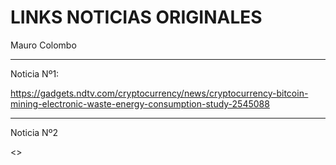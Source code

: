 # LINKS NOTICIAS ORIGINALES

Mauro Colombo

---

 Noticia Nº1:

<https://gadgets.ndtv.com/cryptocurrency/news/cryptocurrency-bitcoin-mining-electronic-waste-energy-consumption-study-2545088>

---

Noticia Nº2

<>